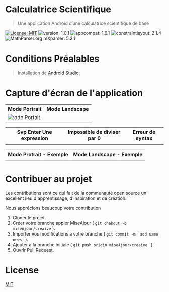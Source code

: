 # Calculatrice Scientifique
> Une application Android d’une calculatrice scientifique de base

[![License: MIT](https://img.shields.io/badge/License-MIT-yellow.svg)](https://opensource.org/licenses/MIT)
![version: 1.0.1](https://img.shields.io/badge/version-1.0.1-blue)
![appcompat: 1.6.1](https://img.shields.io/badge/appcompat-1.6.1-green)
![constraintlayout: 2.1.4](https://img.shields.io/badge/constraintlayout-2.1.4-red)
![MathParser.org mXparser: 5.2.1](https://img.shields.io/badge/MathParser.org%20mXparser-5.2.1-brightgreen)


# Conditions Préalables
> Installation de [Android Studio](https://developer.android.com/studio).

# Capture d'écran de l'application 
<table>
<tr>
    <th>Mode Portrait</th>
    <th>Mode Landscape</th>
  </tr>
  <tr>
    <td>
 <picture>
   <img alt=":ode Portait." src="https://github.com/sokainadaabal/MobileDevelopmentTPs/edit/main/CalculatriceScientifique/Captures/Portrait.png">
</picture>
  </td>
    <td></td>

  </tr>
</table>
<table>
<tr>
    <th>Svp Enter Une expression</th>
    <th>Impossible de diviser par 0</th>
    <th>Erreur de syntax</th>
  </tr>
  <tr>
    <td></td>
    <td></td>
    <td></td>
  </tr>
</table>
<table>
<tr>
    <th>Mode Protrait - Exemple</th>
    <th>Mode Landscape - Exemple</th>
  </tr>
  <tr>
    <td></td>
    <td></td>
  </tr>
</table>

# Contribuer au projet

<p style="justify">Les contributions sont ce qui fait de la communauté open source un excellent lieu d'apprentissage, d'inspiration et de création. </p>
Nous apprécions beaucoup votre contribution

1. Cloner le projet.
2. Créer votre branche  appler MiseAjour  ( ` git chekout -b miseAjour/creaive ` ).
3. Importer vos modifications a votre branche ( `git commit -m 'add same news'` ).
4. Ajouter à la branche initiale ( `git push origin miseAjour/creaive ` ).
5. Ouvrir Pull Request.


# License

[MIT](https://choosealicense.com/licenses/mit/)

